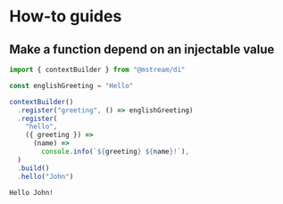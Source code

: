 # How-to guides

## Make a function depend on an injectable value

<!-- CODEBLOCK_START
  {
    "hideValue": true,
    "type": "file",
    "value": "../src/js/dependency.js"
  }
-->
<!-- prettier-ignore -->
~~~~~~~~~~js
import { contextBuilder } from "@mstream/di"

const englishGreeting = "Hello"

contextBuilder()
  .register("greeting", () => englishGreeting)
  .register(
    "hello",
    ({ greeting }) =>
      (name) =>
        console.info(`${greeting} ${name}!`),
  )
  .build()
  .hello("John")
~~~~~~~~~~

<!-- CODEBLOCK_END -->

<!-- CODEBLOCK_START
  {
    "hideValue": true,
    "type": "command",
    "value": "node src/js/dependency.js"
  }
-->
<!-- prettier-ignore -->
~~~~~~~~~~bash
Hello John!
~~~~~~~~~~

<!-- CODEBLOCK_END -->
